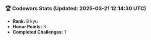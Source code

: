 ### 🏆 Codewars Stats (Updated: 2025-03-21 12:14:30 UTC)

- **Rank:** 8 kyu
- **Honor Points:** 3
- **Completed Challenges:** 1
